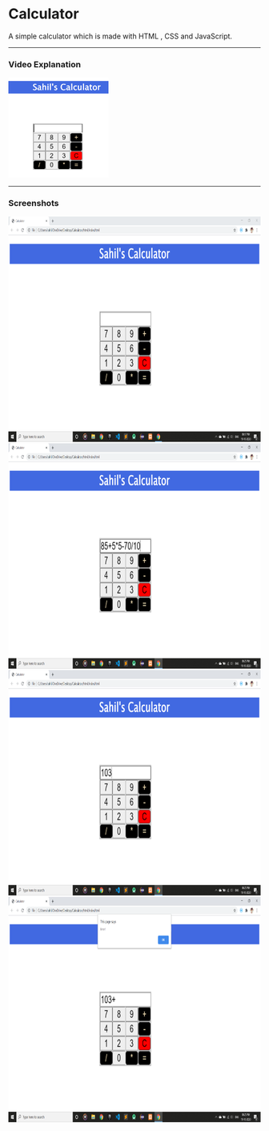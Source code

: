 # Calculator
A simple calculator which is made with HTML , CSS and JavaScript.

<hr>
<h3>Video Explanation</h3>
<a href="https://www.youtube.com/watch?v=VuGUw3tqClw" target"_blank"><img src="screenshots/ss5.png" height=200px width = 200px /></a> 
<hr>
<h3>Screenshots</h3>
<img src="screenshots/ss1.png" height = 450px width = 800px />
<img src="screenshots/ss2.png" height = 450px width = 800px />
<img src="screenshots/ss3.png" height = 450px width = 800px />
<img src="screenshots/ss4.png" height = 450px width = 800px />
